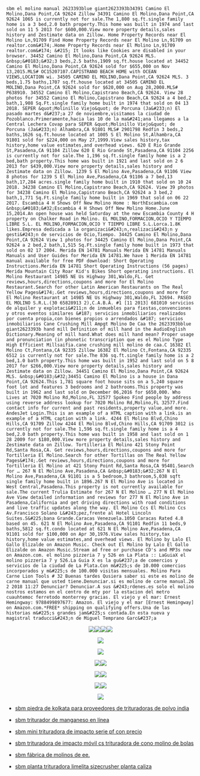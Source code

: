 
```
sbm el molino manual 2623393blue giant2623393b34391 Camino El Molino,Dana Point,CA 92624 Zillow 34391 Camino El Molino,Dana Point,CA 92624 1065 is currently not for sale.The 1,800 sq.ft.single family home is a 3 bed,2.0 bath property.This home was built in 1974 and last sold on 11 5 2013 for $600,000.View more property details,sales history and Zestimate data on Zillow. Home Property Records near El Molino Ln,91709 Find Home Property Records near El Molino Ln,91709 on realtor.com&#174;.Home Property Records near El Molino Ln,91709 realtor.com&#174; &#215; It looks like Cookies are disabled in your browser. 34452 Camino El Molino,Dana Point,CA 92624 MLS. &nbsp;&#0183;&#32;3 beds,2.5 baths,1909 sq.ft.house located at 34452 Camino El Molino,Dana Point,CA 92624 sold for $655,000 on Nov 13,2015.MLS# OC15207107.CAPISTRANO BEACH HOME with OCEAN VIEWS,LOCATION wi. 34505 CAMINO EL MOLINO,Dana Point,CA 92624 MLS. 3 beds,1.75 baths,1707 sq.ft.house located at 34505 CAMINO EL MOLINO,Dana Point,CA 92624 sold for $620,000 on Aug 28,2008.MLS# P638910. 34552 Camino El Molino,Capistrano Beach,CA 92624. View 28 photos for 34552 Camino El Molino,Capistrano Beach,CA 92624 a 4 bed,2 bath,1,908 Sq.Ft.single family home built in 1974 that sold on 04 13 2018. SEPER &quot;Molinillo Viejo&quot; de Porcuna (Ja&#233;n) El pasado martes d&#237;a 27 de noviembre,visitamos la ciudad de Pozoblanco.Primeramente,hacia las 10 de la ma&#241;ana llegamos a la Central Lechera Covap para SEPER &quot;Molinillo Viejo&quot; de Porcuna (Ja&#233;n) Alhambra,CA 91801 MLS# 2901798 Redfin 3 beds,2 baths,1626 sq.ft.house located at 1005 S El Molino St,Alhambra,CA 91801 sold for $224,000 on May 27,1999.View sales history,tax history,home value estimates,and overhead views. 620 E Rio Grande St,Pasadena,CA 91104 Zillow 620 E Rio Grande St,Pasadena,CA 91104 2256 is currently not for sale.The 1,196 sq.ft.single family home is a 2 bed,bath property.This home was built in 1921 and last sold on 2 6 2013 for $439,000.View more property details,sales history and Zestimate data on Zillow. 1239 S El Molino Ave,Pasadena,CA 91106 View 8 photos for 1239 S El Molino Ave,Pasadena,CA 91106 a 7 bed,13 bath,17,284 acres.single family home built in 1910 that sold on 10 24 2018. 34238 Camino El Molino,Capistrano Beach,CA 92624. View 39 photos for 34238 Camino El Molino,Capistrano Beach,CA 92624 a 3 bed,2 bath,1,771 Sq.Ft.single family home built in 1969 that sold on 06 22 2017. Escambia 4 H Shows Off New Molino Home : NorthEscambia.com &nbsp;&#0183;&#32;Escambia 4 H Shows Off New Molino Home.June 15,2014.An open house was held Saturday at the new Escambia County 4 H property on Chalker Road in Molino. EL MOLINO,FORMACION,OCIO Y TIEMPO LIBRE S.L. EL MOLINO,FORMACION,OCIO Y TIEMPO LIBRE S.L.Lorca.1.8K likes.Empresa dedicada a la organizaci&#243;n,realizaci&#243;n y gesti&#243;n de servicios de Ocio,Tiempo. 34425 Camino El Molino,Dana Point,CA 92624 View 1 photos for 34425 Camino El Molino,Dana Point,CA 92624 a 2 bed,2 bath,1,515 Sq.Ft.single family home built in 1973 that sold on 02 17 2004. Merida EN 14781 Manuals Merida EN 14781 Manuals Manuals and User Guides for Merida EN 14781.We have 1 Merida EN 14781 manual available for free PDF download: Short Operating Instructions.Merida EN 14781 Short Operating Instructions (56 pages) Merida Mountain City Roar Kid's Bikes Short operating instructions. El Molino Restaurant 14985 NE Us Highway 301,Waldo,FL. Get reviews,hours,directions,coupons and more for El Molino Restaurant.Search for other Latin American Restaurants on The Real Yellow Pages&#174;.Get reviews,hours,directions,coupons and more for El Molino Restaurant at 14985 NE Us Highway 301,Waldo,FL 32694. PASEO EL MOLINO S.R.L.(30 65828913 2),C.A.B.A. #1 [11 2013] 681010 servicios de alquiler y explotaci&#211;n de inmuebles para fiestas,convenciones y otros eventos similares &#187; servicios inmobiliarios realizados por cuenta propia,con bienes propios o arrendados &#187; servicios inmobiliarios Cane Crushing Mill Ampgt Molino De Caa the 2623393bblue giant2623393b hand mill Definition of mill hand in the AudioEnglish Dictionary.Meaning of mill hand.What does mill hand mean? Proper usage and pronunciation (in phonetic transcription que es el Molino Type High Efficient Millsaifia.cane crushing mill molino de caa.C 16382 El Molino Ct,Fontana,CA 92335 Zillow 16382 El Molino Ct,Fontana,CA 92335 6512 is currently not for sale.The 836 sq.ft.single family home is a 2 bed,1.0 bath property.This home was built in 1952 and last sold on 5 8 2017 for $266,000.View more property details,sales history and Zestimate data on Zillow. 34451 Camino El Molino,Dana Point,CA 92624 MLS. &nbsp;&#0183;&#32;34451 Camino El Molino is a house in Dana Point,CA 92624.This 1,781 square foot house sits on a 5,240 square foot lot and features 3 bedrooms and 2 bathrooms.This property was built in 1962 and last sold on December 06,2016 for $650,000. Who Lives at 7020 Molino Rd,Molino,FL 32577 Spokeo Find people by address using reverse address lookup for 7020 Molino Rd,Molino,FL 32577.Find contact info for current and past residents,property value,and more. AndesJet Login.This is an example of a HTML caption with a link.is an example of a HTML caption with a link. 4244 El Molino Blvd,Chino Hills,CA 91709 Zillow 4244 El Molino Blvd,Chino Hills,CA 91709 3012 is currently not for sale.The 1,596 sq.ft.single family home is a 4 bed,2.0 bath property.This home was built in 1958 and last sold on 1 28 2009 for $180,000.View more property details,sales history and Zestimate data on Zillow. Tortilleria El Molino 421 Stony Point Rd,Santa Rosa,CA. Get reviews,hours,directions,coupons and more for Tortilleria El Molino.Search for other Tortillas on The Real Yellow Pages&#174;.Get reviews,hours,directions,coupons and more for Tortilleria El Molino at 421 Stony Point Rd,Santa Rosa,CA 95401.Search for … 267 N El Molino Ave,Pasadena,CA &nbsp;&#0183;&#32;267 N El Molino Ave,Pasadena,CA 91101 is a 5 bedroom,3 bathroom,5,038 sqft single family home built in 1896.267 N El Molino Ave is located in West Central,Pasadena.This property is not currently available for sale.The current Trulia Estimate for 267 N El Molino … 277 N El Molino Ave View detailed information and reviews for 277 N El Molino Ave in Pasadena,California and get driving directions with road conditions and live traffic updates along the way. El Molino Ccs El Molino Ccs Av.Francisco Solano L&#243;pez,frente al Hotel Lincoln Suites.S&#225;bana Grande.Caracas Venezuela.1050 Caracas Rated 4.8 based on 45. 621 N El Molino Ave,Pasadena,CA 91101 Redfin 11 beds,9 baths,5812 sq.ft.condo located at 621 N El Molino Ave,Pasadena,CA 91101 sold for $100,000 on Apr 30,1976.View sales history,tax history,home value estimates,and overhead views. El Molino by Lalo El Gallo Elizalde on Amazon Music. Check out El Molino by Lalo El Gallo Elizalde on Amazon Music.Stream ad free or purchase CD's and MP3s now on Amazon.com. el molino pizzeria 7 y 526 en La Plata :: LaGuiaX el molino pizzeria 7 y 526.La Guia X es la gu&#237;a de comercios y servicios de la ciudad de La Plata.Con m&#225;s de 10.000 comercios incorporados y m&#225;s de 100.000 visitas mensuales. Molino Para Carne Lion Tools # 32 Buenas tardes Qusiera saber si este es molino de carne manual que usted tiene.Denunciar.si es molino de carne manual.26 2 2018 11:27 Denunciar? Denunciar.A sus &#243;rdenes.es solo el molino nostros estamos en el centro de mty por la estacion del metro cuauhtemoc ferretodo monterrey gracias. El viejo y el mar: Ernest Hemingway: 9788499897677: Amazon. El viejo y el mar [Ernest Hemingway] on Amazon.com.*FREE* shipping on qualifying offers.Una de las historias m&#225;s grandes jam&#225;s contada.En esta nueva y magistral traducci&#243;n de Miguel Temprano Garc&#237;a 
```

<div align="center">

<a href="https://es-mill.shibang-china.com/github&k=sbm+el+molino+manual+2623393blue+giant2623393b"><img src="https://static.shibang-china.com/es/mill/index.jpg"></a><a href="https://es-mill.shibang-china.com/materials.htmlgithub&k=sbm+el+molino+manual+2623393blue+giant2623393b"><img src="https://static.shibang-china.com/es/mill/materials.jpg"></a><a href="https://es-mill.shibang-china.com/about.htmlgithub&k=sbm+el+molino+manual+2623393blue+giant2623393b"><img src="https://static.shibang-china.com/es/mill/about.jpg"></a><a href="https://es-mill.shibang-china.com/contact.htmlgithub&k=sbm+el+molino+manual+2623393blue+giant2623393b"><img src="https://static.shibang-china.com/es/mill/contact.jpg"></a>

<a href="https://es-mill.shibang-china.com/github&k=sbm+el+molino+manual+2623393blue+giant2623393b"><img src="https://static.shibang-china.com/es/mill/banner.jpg"></a>

<a href="https://swt.shibang-china.com/github&k=sbm+el+molino+manual+2623393blue+giant2623393b"><img src="https://static.shibang-china.com/es/mill/chat.jpg"></a>

<a href="https://es-mill.shibang-china.com/products/vertical-roller-mill.htmlgithub&k=sbm+el+molino+manual+2623393blue+giant2623393b"><img src="https://static.shibang-china.com/es/mill/vertical.jpg"></a><a href="https://es-mill.shibang-china.com/products/raymond-mill.htmlgithub&k=sbm+el+molino+manual+2623393blue+giant2623393b"><img src="https://static.shibang-china.com/es/mill/raymond.jpg"></a>

<a href="https://es-mill.shibang-china.com/products/ultrafine-grinding-mill.htmlgithub&k=sbm+el+molino+manual+2623393blue+giant2623393b"><img src="https://static.shibang-china.com/es/mill/ultrafine.jpg"></a><a href="https://es-mill.shibang-china.com/products/trapezium-grinding-mill.htmlgithub&k=sbm+el+molino+manual+2623393blue+giant2623393b"><img src="https://static.shibang-china.com/es/mill/trapezium.jpg"></a>

<a href="https://es-mill.shibang-china.com/products/ball-mill.htmlgithub&k=sbm+el+molino+manual+2623393blue+giant2623393b"><img src="https://static.shibang-china.com/es/mill/ball.jpg"></a><a href="https://es-mill.shibang-china.com/products/hammer-mill.htmlgithub&k=sbm+el+molino+manual+2623393blue+giant2623393b"><img src="https://static.shibang-china.com/es/mill/hammer.jpg"></a>

<a href="https://swt.shibang-china.com/github&k=sbm+el+molino+manual+2623393blue+giant2623393b"><img src="https://static.shibang-china.com/es/mill/case.jpg"></a>

</div>


* [sbm piedra de kolkata para proveedores de trituradoras de polvo india](sbm%20piedra%20de%20kolkata%20para%20proveedores%20de%20trituradoras%20de%20polvo%20india.md)

* [sbm triturador de manganeso en línea](sbm%20triturador%20de%20manganeso%20en%20l%C3%ADnea.md)

* [sbm mini trituradora de impacto serie pf con precio](sbm%20mini%20trituradora%20de%20impacto%20serie%20pf%20con%20precio.md)

* [sbm trituradora de impacto móvil cs trituradora de cono molino de bolas](sbm%20trituradora%20de%20impacto%20m%C3%B3vil%20cs%20trituradora%20de%20cono%20molino%20de%20bolas.md)

* [sbm fábrica de molinos de ee.](sbm%20f%C3%A1brica%20de%20molinos%20de%20ee..md)

* [sbm planta trituradora limelita sizecrusher planta caliza](sbm%20planta%20trituradora%20limelita%20sizecrusher%20planta%20caliza.md)